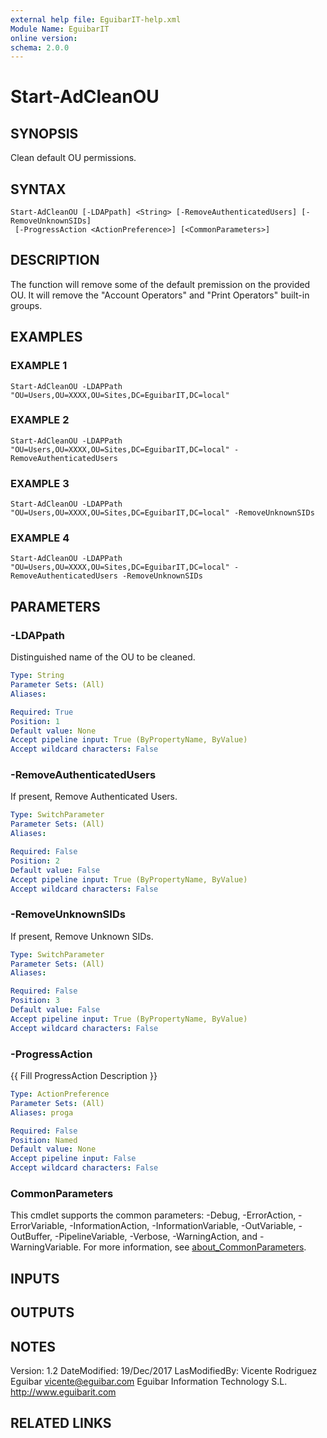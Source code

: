 ```yaml
---
external help file: EguibarIT-help.xml
Module Name: EguibarIT
online version:
schema: 2.0.0
---
```


# Start-AdCleanOU

## SYNOPSIS
Clean default OU permissions.

## SYNTAX

```
Start-AdCleanOU [-LDAPpath] <String> [-RemoveAuthenticatedUsers] [-RemoveUnknownSIDs]
 [-ProgressAction <ActionPreference>] [<CommonParameters>]
```

## DESCRIPTION
The function will remove some of the default premission on
the provided OU.
It will remove the "Account Operators" and
"Print Operators" built-in groups.

## EXAMPLES

### EXAMPLE 1
```
Start-AdCleanOU -LDAPPath "OU=Users,OU=XXXX,OU=Sites,DC=EguibarIT,DC=local"
```

### EXAMPLE 2
```
Start-AdCleanOU -LDAPPath "OU=Users,OU=XXXX,OU=Sites,DC=EguibarIT,DC=local" -RemoveAuthenticatedUsers
```

### EXAMPLE 3
```
Start-AdCleanOU -LDAPPath "OU=Users,OU=XXXX,OU=Sites,DC=EguibarIT,DC=local" -RemoveUnknownSIDs
```

### EXAMPLE 4
```
Start-AdCleanOU -LDAPPath "OU=Users,OU=XXXX,OU=Sites,DC=EguibarIT,DC=local" -RemoveAuthenticatedUsers -RemoveUnknownSIDs
```

## PARAMETERS

### -LDAPpath
Distinguished name of the OU to be cleaned.

```yaml
Type: String
Parameter Sets: (All)
Aliases:

Required: True
Position: 1
Default value: None
Accept pipeline input: True (ByPropertyName, ByValue)
Accept wildcard characters: False
```

### -RemoveAuthenticatedUsers
If present, Remove Authenticated Users.

```yaml
Type: SwitchParameter
Parameter Sets: (All)
Aliases:

Required: False
Position: 2
Default value: False
Accept pipeline input: True (ByPropertyName, ByValue)
Accept wildcard characters: False
```

### -RemoveUnknownSIDs
If present, Remove Unknown SIDs.

```yaml
Type: SwitchParameter
Parameter Sets: (All)
Aliases:

Required: False
Position: 3
Default value: False
Accept pipeline input: True (ByPropertyName, ByValue)
Accept wildcard characters: False
```

### -ProgressAction
{{ Fill ProgressAction Description }}

```yaml
Type: ActionPreference
Parameter Sets: (All)
Aliases: proga

Required: False
Position: Named
Default value: None
Accept pipeline input: False
Accept wildcard characters: False
```

### CommonParameters
This cmdlet supports the common parameters: -Debug, -ErrorAction, -ErrorVariable, -InformationAction, -InformationVariable, -OutVariable, -OutBuffer, -PipelineVariable, -Verbose, -WarningAction, and -WarningVariable. For more information, see [about_CommonParameters](http://go.microsoft.com/fwlink/?LinkID=113216).

## INPUTS

## OUTPUTS

## NOTES
Version:         1.2
DateModified:    19/Dec/2017
LasModifiedBy:   Vicente Rodriguez Eguibar
    vicente@eguibar.com
    Eguibar Information Technology S.L.
    http://www.eguibarit.com

## RELATED LINKS
